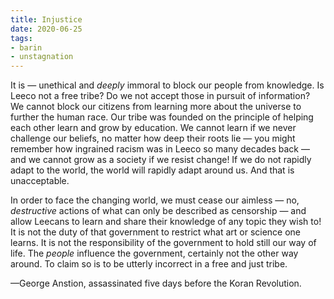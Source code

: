 ```yaml
---
title: Injustice
date: 2020-06-25
tags:
- barin
- unstagnation
---
```


It is — unethical and *deeply* immoral to block our people from knowledge. Is Leeco not a free tribe? Do we not accept those in pursuit of information? We cannot block our citizens from learning more about the universe to further the human race. Our tribe was founded on the principle of helping each other learn and grow by education. We cannot learn if we never challenge our beliefs, no matter how deep their roots lie — you might remember how ingrained racism was in Leeco so many decades back — and we cannot grow as a society if we resist change! If we do not rapidly adapt to the world, the world will rapidly adapt around us. And that is unacceptable.

<!-- more -->

In order to face the changing world, we must cease our aimless — no, *destructive* actions of what can only be described as censorship — and allow Leecans to learn and share their knowledge of any topic they wish to! It is not the duty of that government to restrict what art or science one learns. It is not the responsibility of the government to hold still our way of life. The *people* influence the government, certainly not the other way around. To claim so is to be utterly incorrect in a free and just tribe.

—George Anstion, assassinated five days before the Koran Revolution.
